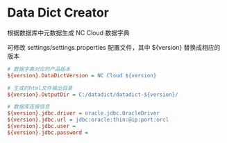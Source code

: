 # Data Dict Creator

根据数据库中元数据生成 NC Cloud 数据字典

可修改 settings/settings.properties 配置文件，其中 ${version} 替换成相应的版本

```ini
# 数据字典对应的产品版本
${version}.DataDictVersion = NC Cloud ${version}

# 生成的html文件输出目录
${version}.OutputDir = C:/datadict/datadict-${version}/

# 数据库连接信息
${version}.jdbc.driver = oracle.jdbc.OracleDriver
${version}.jdbc.url = jdbc:oracle:thin:@ip:port:orcl
${version}.jdbc.user = 
${version}.jdbc.password = 
```
